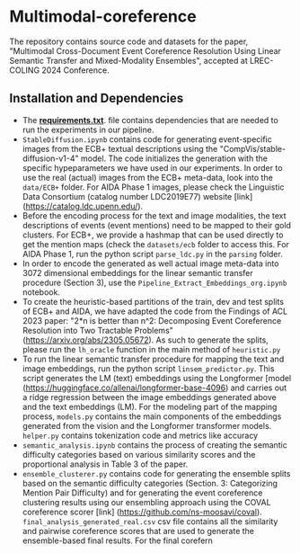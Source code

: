 # Multimodal-coreference
The repository contains source code and datasets for the paper, "Multimodal Cross-Document Event Coreference Resolution Using Linear Semantic Transfer and Mixed-Modality Ensembles", accepted at LREC-COLING 2024 Conference. 
## Installation and Dependencies 
- The [**requirements.txt**](./requirements.txt). file contains dependencies that are needed to run the experiments in our pipeline. 
- `StableDiffusion.ipynb` contains code for generating event-specific images from the ECB+ textual descriptions using the "CompVis/stable-diffusion-v1-4" model. The code initializes the generation with the specific hypeparameters we have used in our experiments. In order to use the real (actual) images from the ECB+ meta-data, look into the `data/ECB+` folder. For AIDA Phase 1 images, please check the Linguistic Data Consortium (catalog number LDC2019E77) website [link] (https://catalog.ldc.upenn.edu/).
- Before the encoding process for the text and image modalities, the text descriptions of events (event mentions) need to be mapped to their gold clusters. For ECB+, we provide a hashmap that can be used directly to get the mention maps (check the `datasets/ecb` folder to access this. For AIDA Phase 1, run the python script `parse_ldc.py` in the `parsing` folder.
- In order to encode the generated as well actual image meta-data into 3072 dimensional embeddings for the linear semantic transfer procedure (Section 3), use the `Pipeline_Extract_Embeddings_org.ipynb` notebook.
- To create the heuristic-based partitions of the train, dev and test splits of ECB+ and AIDA, we have adapted the code from the Findings of ACL 2023 paper: "2*n is better than n^2: Decomposing Event Coreference Resolution into Two Tractable Problems" (https://arxiv.org/abs/2305.05672). As such to generate the splits, please run the `lh_oracle` function in the main method of `heuristic.py`
- To run the linear semantic transfer procedure for mapping the text and image embeddings, run the python script `linsem_predictor.py`. This script generates the LM (text) embeddings using the Longformer [model (https://huggingface.co/allenai/longformer-base-4096) and carries out a ridge regression between the image embeddings generated above and the text embeddings (LM). For the modeling part of the mapping process, `models.py` contains the main components of the embeddings generated from the vision and the Longformer transformer models. `helper.py` contains tokenization code and metrics like accuracy
- `semantic_analysis.ipynb` contains the process of creating the semantic difficulty categories based on various similarity scores and the proportional analysis in Table 3 of the paper. 
- `ensemble_clusterer.py` contains code for generating the ensemble splits based on the semantic difficulty categories (Section. 3: Categorizing Mention Pair Difficulty) and for generating the event coreference clustering results using our ensembling approach using the COVAL coreference scorer [link] (https://github.com/ns-moosavi/coval). `final_analysis_generated_real.csv` csv file contains all the similarity and pairwise coreference scores that are used to generate the ensemble-based final results. For the final corefern
  
